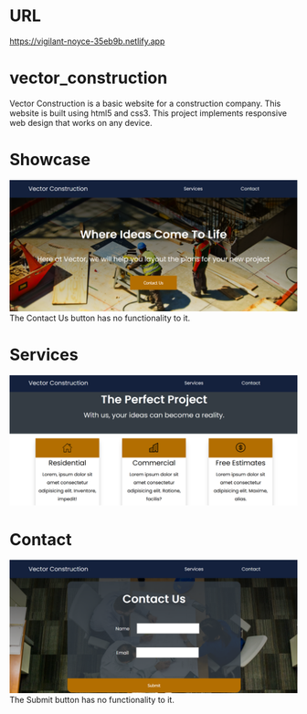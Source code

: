 # URL
https://vigilant-noyce-35eb9b.netlify.app

# vector_construction
Vector Construction is a basic website for a construction company. This website is built using html5 and css3. This project implements responsive web design that works on any device.

# Showcase
![](preview/showcase.png)
The Contact Us button has no functionality to it.

# Services
![](preview/services.png)

# Contact
![](preview/contact.png)
The Submit button has no functionality to it.
